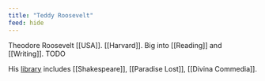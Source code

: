 ```yaml
---
title: "Teddy Roosevelt"
feed: hide
---
```


Theodore Roosevelt [[USA]]. [[Harvard]]. Big into [[Reading]] and [[Writing]]. TODO

His [library](https://www.artofmanliness.com/living/reading/the-libraries-of-great-men-theodore-roosevelts-reading-list/) includes [[Shakespeare]], [[Paradise Lost]], [[Divina Commedia]]. 